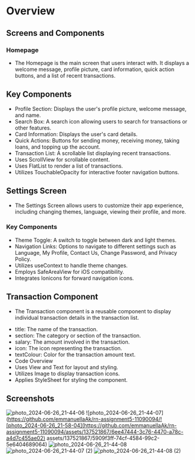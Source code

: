 # Overview
## Screens and Components
### Homepage
- The Homepage is the main screen that users interact with. It displays a welcome message, profile picture, card information, quick action buttons, and a list of recent transactions.

## Key Components
* Profile Section: Displays the user's profile picture, welcome message, and name.
* Search Box: A search icon allowing users to search for transactions or other features.
* Card Information: Displays the user's card details.
* Quick Actions: Buttons for sending money, receiving money, taking loans, and topping up the account.
* Transaction List: A scrollable list displaying recent transactions.
* Uses ScrollView for scrollable content.
* Uses FlatList to render a list of transactions.
* Utilizes TouchableOpacity for interactive footer navigation buttons.

## Settings Screen
- The Settings Screen allows users to customize their app experience, including changing themes, language, viewing their profile, and more.

### Key Components
* Theme Toggle: A switch to toggle between dark and light themes.
* Navigation Links: Options to navigate to different settings such as Language, My Profile, Contact Us, Change Password, and Privacy Policy.
* Utilizes useContext to handle theme changes.
* Employs SafeAreaView for iOS compatibility.
* Integrates Ionicons for forward navigation icons.

## Transaction Component
- The Transaction component is a reusable component to display individual transaction details in the transaction list.
* title: The name of the transaction.
* section: The category or section of the transaction.
* salary: The amount involved in the transaction.
* icon: The icon representing the transaction.
* textColour: Color for the transaction amount text.
* Code Overview
* Uses View and Text for layout and styling.
* Utilizes Image to display transaction icons.
* Applies StyleSheet for styling the component.

## Screenshots
  

![photo_2024-06-26_21-44-06](https://github.com/emmanuellaAk/rn-assignment5-11090094/assets/137521867/200dc7ff-91ee-49fe-9d67-350ef18597a4)
![photo_2024-06-26_21-44-07](https://github.com/emmanuellaAk/rn-assignment5-11090094/![photo_2024-06-26_21-58-04](https://github.com/emmanuellaAk/rn-assignment5-11090094/assets/137521867/6ee47444-3c76-4470-a78c-a4d7c455ae02)
assets/137521867/5909f3ff-74cf-4584-99c2-5e6404689064)
![photo_2024-06-26_21-44-08](https://github.com/emmanuellaAk/rn-assignment5-11090094/assets/137521867/3ddcdd47-5156-4fba-b544-11a50cdaf5d6)
![photo_2024-06-26_21-44-07 (2)](https://github.com/emmanuellaAk/rn-assignment5-11090094/assets/137521867/b59cdf91-fed6-4cd8-900f-167abe3b6e16)
![photo_2024-06-26_21-44-08 (2)](https://github.com/emmanuellaAk/rn-assignment5-11090094/assets/137521867/481689d2-dacb-44b8-a929-e6d1634fb1b1)

